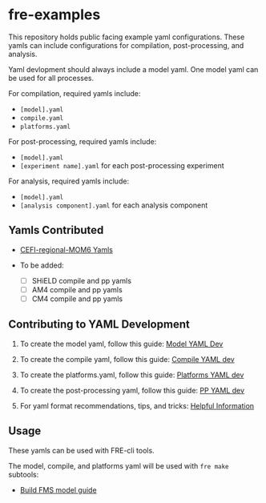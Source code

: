 # fre-examples

This repository holds public facing example yaml configurations. These yamls can include configurations for compilation, post-processing, and analysis.

Yaml devlopment should always include a model yaml. One model yaml can be used for all processes.

For compilation, required yamls include:

- `[model].yaml`
- `compile.yaml`
- `platforms.yaml`

For post-processing, required yamls include: 

- `[model].yaml`
- `[experiment name].yaml` for each post-processing experiment

For analysis, required yamls include:

- `[model].yaml`
- `[analysis component].yaml` for each analysis component

## Yamls Contributed

- [CEFI-regional-MOM6 Yamls](https://github.com/NOAA-GFDL/fre-examples/tree/update-readme/CEFI/CEFI-pp#cefi-regional-mom6-yamls)

- To be added:

	- [ ] SHiELD compile and pp yamls
 	- [ ] AM4 compile and pp yamls
	- [ ] CM4 compile and pp yamls

## Contributing to YAML Development

1) To create the model yaml, follow this guide: [Model YAML Dev](https://noaa-gfdl.github.io/fre-cli/usage.html#model-yaml)

2) To create the compile yaml, follow this guide: [Compile YAML dev](https://noaa-gfdl.github.io/fre-cli/usage.html#id1)

3) To create the platforms.yaml, follow this guide: [Platforms YAML dev](https://noaa-gfdl.github.io/fre-cli/usage.html#platforms-yaml)

4) To create the post-processing yaml, follow this guide: [PP YAML dev](https://noaa-gfdl.github.io/fre-cli/usage.html#postprocess-components)

5) For yaml format recommendations, tips, and tricks: [Helpful Information](https://noaa-gfdl.github.io/fre-cli/usage.html#yaml-formatting)
 
## Usage

These yamls can be used with FRE-cli tools. 

The model, compile, and platforms yaml will be used with `fre make` subtools:
- [Build FMS model guide](https://noaa-gfdl.github.io/fre-cli/usage.html#guide)
